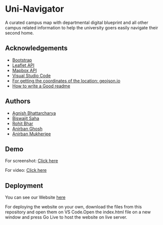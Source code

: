 # Uni-Navigator
A curated campus map with departmental digital blueprint and all other campus related information to help the university goers easily navigate their second home.


## Acknowledgements

 - [Bootstrap](https://getbootstrap.com/)
 - [Leaflet API](https://leafletjs.com/)
 - [Mapbox API](https://www.mapbox.com/)
 - [Visual Studio Code](https://code.visualstudio.com/)
 - [For getting the coordinates of the location: geojson.io](https://geojson.io/#map=2/20.0/0.0)
 - [How to write a Good readme](https://www.youtube.com/watch?v=QcZKsbgsLa4)

  
## Authors

 - [Agnish Bhattarcharya](https://github.com/AGNISH13)
 - [Biswajit Saha](https://github.com/raj-1411)
 - [Rohit Bhar](https://github.com/BRohit31)
 - [Anirban Ghosh](https://github.com/anirbang2002)
 - [Anirban Mukherjee](https://github.com/anirbanm1728)

  
## Demo
For screenshot: [Click here](https://drive.google.com/drive/folders/1T6yWMVfr5ifNxLTBA0COfnASz9maxCj6?usp=sharing)

For video: [Click here](https://youtu.be/Fd7I88mcFC0)

  
## Deployment
You can see our Website [here](https://agnish13.github.io/HackNPitch_PentaNoobs_Uni-Nav/index.html)

For deploying the website on your own, download the files from this repository and open them on VS Code.Open the index.html file on a new window and press Go Live to host the website on live server.
